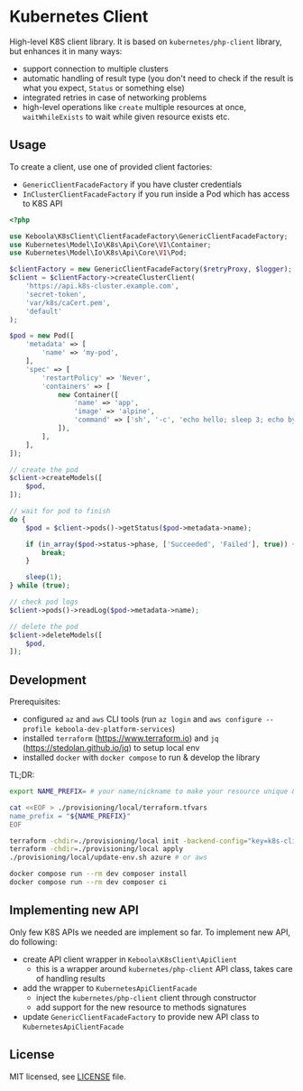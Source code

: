 # Kubernetes Client

High-level K8S client library. It is based on `kubernetes/php-client` library, but enhances
it in many ways:
* support connection to multiple clusters
* automatic handling of result type (you don't need to check if the result is what you expect, `Status` or something else)
* integrated retries in case of networking problems
* high-level operations like `create` multiple resources at once, `waitWhileExists` to wait while given resource exists etc.

## Usage
To create a client, use one of provided client factories:
* `GenericClientFacadeFactory` if you have cluster credentials
* `InClusterClientFacadeFactory` if you run inside a Pod which has access to K8S API

```php
<?php

use Keboola\K8sClient\ClientFacadeFactory\GenericClientFacadeFactory;
use Kubernetes\Model\Io\K8s\Api\Core\V1\Container;
use Kubernetes\Model\Io\K8s\Api\Core\V1\Pod;

$clientFactory = new GenericClientFacadeFactory($retryProxy, $logger);
$client = $clientFactory->createClusterClient(
    'https://api.k8s-cluster.example.com',
    'secret-token',
    'var/k8s/caCert.pem',
    'default'
);

$pod = new Pod([
    'metadata' => [
        'name' => 'my-pod',
    ],
    'spec' => [
        'restartPolicy' => 'Never',
        'containers' => [
            new Container([
                'name' => 'app',
                'image' => 'alpine',
                'command' => ['sh', '-c', 'echo hello; sleep 3; echo bye'],
            ]),
        ],
    ],
]);

// create the pod
$client->createModels([
    $pod,
]);

// wait for pod to finish
do {
    $pod = $client->pods()->getStatus($pod->metadata->name);

    if (in_array($pod->status->phase, ['Succeeded', 'Failed'], true)) {
        break;
    }

    sleep(1);
} while (true);

// check pod logs
$client->pods()->readLog($pod->metadata->name);

// delete the pod
$client->deleteModels([
    $pod,
]);
```

## Development
Prerequisites:
* configured `az` and `aws` CLI tools (run `az login` and `aws configure --profile keboola-dev-platform-services`)
* installed `terraform` (https://www.terraform.io) and `jq` (https://stedolan.github.io/jq) to setup local env
* installed `docker` with `docker compose` to run & develop the library

TL;DR:
```bash
export NAME_PREFIX= # your name/nickname to make your resource unique & recognizable

cat <<EOF > ./provisioning/local/terraform.tfvars
name_prefix = "${NAME_PREFIX}"
EOF

terraform -chdir=./provisioning/local init -backend-config="key=k8s-client/${NAME_PREFIX}.tfstate"
terraform -chdir=./provisioning/local apply
./provisioning/local/update-env.sh azure # or aws

docker compose run --rm dev composer install
docker compose run --rm dev composer ci
```


## Implementing new API
Only few K8S APIs we needed are implement so far. To implement new API, do following:
* create API client wrapper in `Keboola\K8sClient\ApiClient`
  * this is a wrapper around `kubernetes/php-client` API class, takes care of handling results
* add the wrapper to `KubernetesApiClientFacade`
  * inject the `kubernetes/php-client` client through constructor
  * add support for the new resource to methods signatures
* update `GenericClientFacadeFactory` to provide new API class to `KubernetesApiClientFacade`

## License

MIT licensed, see [LICENSE](./LICENSE) file.
